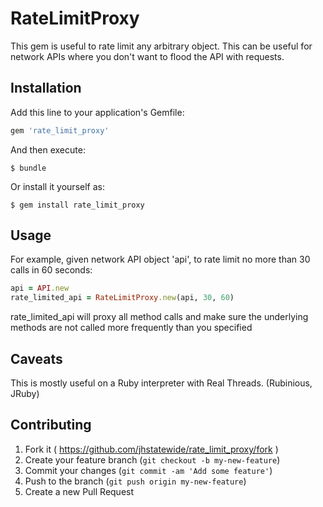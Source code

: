 # RateLimitProxy

This gem is useful to rate limit any arbitrary object. This can be useful for network APIs where you don't want to flood
the API with requests.

## Installation

Add this line to your application's Gemfile:

```ruby
gem 'rate_limit_proxy'
```

And then execute:

    $ bundle

Or install it yourself as:

    $ gem install rate_limit_proxy

## Usage

For example, given network API object 'api', to rate limit no more than 30 calls in 60 seconds:

```ruby
api = API.new
rate_limited_api = RateLimitProxy.new(api, 30, 60)
```

rate_limited_api will proxy all method calls and make sure the underlying methods are not called more frequently
than you specified

## Caveats

This is mostly useful on a Ruby interpreter with Real Threads. (Rubinious, JRuby)

## Contributing

1. Fork it ( https://github.com/jhstatewide/rate_limit_proxy/fork )
2. Create your feature branch (`git checkout -b my-new-feature`)
3. Commit your changes (`git commit -am 'Add some feature'`)
4. Push to the branch (`git push origin my-new-feature`)
5. Create a new Pull Request
